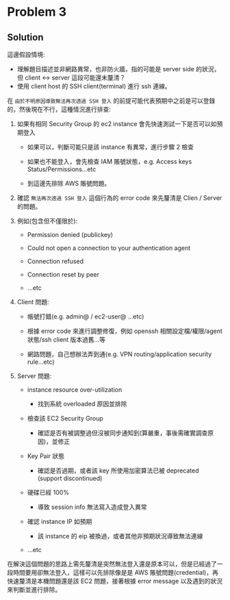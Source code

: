 # Problem 3

## Solution

這邊假設情境:

- 理解題目描述並非網路異常，也非防火牆，指的可能是 server side 的狀況，但 client <-> server 這段可能還未釐清？
- 使用 client host 的 SSH client(terminal) 進行 ssh 連線。

在 `由於不明原因導致無法再次透過 SSH 登入` 的前提可能代表預期中之前是可以登錄的，然後現在不行，這種情況進行排查:

1. 如果有相同 Security Group 的 ec2 instance 會先快速測試一下是否可以如預期登入

   - 如果可以，判斷可能只是該 instance 有異常，進行步驟 2 檢查

   - 如果也不能登入，會先檢查 IAM 賬號狀態，e.g. Access keys Status/Permissions...etc
   - 到這邊先排除 AWS 賬號問題。

2. 確認 `無法再次透過 SSH 登入` 這個行為的 error code 來先釐清是 Clien / Server 的問題。

3. 例如(包含但不僅限於):

   - Permission denied (publickey)

   - Could not open a connection to your authentication agent

   - Connection refused
   - Connection reset by peer

   - ...etc

4. Client 問題:

   - 帳號打錯(e.g. admin@ / ec2-user@ ...etc)

   - 根據 error code 來進行調整修復，例如 openssh 相關設定檔/權限/agent 狀態/ssh client 版本過舊...等

   - 網路問題，自己想辦法弄到通(e.g. VPN routing/application security rule...etc)

5. Server 問題:

   - instance resource over-utilization
     - 找到系統 overloaded 原因並排除

   - 檢查該 EC2 Security Group
     - 確認是否有被調整過但沒被同步通知到(算嚴重，事後需確實調查原因)，並修正

   - Key Pair 狀態
     - 確認是否過期，或者該 key 所使用加密算法已被 deprecated (support discontinued)

   - 硬碟已經 100%
     - 導致 session info 無法寫入造成登入異常

   - 確認 instance IP 如預期
     - 該 instance 的 eip 被換過，或者其他非預期狀況導致無法連線

   - ...etc

在解決這個問題的思路上需先釐清是突然無法登入還是原本可以，但是已經過了一段時間要用卻無法登入，這樣可以先排除像是是 AWS 賬號問題(credential)，再快速釐清是本機問題還是該 EC2 問題，接著根據 error message 以及遇到的狀況來判斷並進行排除。

